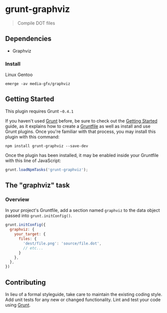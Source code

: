 # grunt-graphviz

> Compile DOT files

## Dependencies

* Graphviz

### Install

Linux Gentoo
```shell
emerge -av media-gfx/graphviz
```

## Getting Started
This plugin requires Grunt `~0.4.1`

If you haven't used [Grunt](http://gruntjs.com/) before, be sure to check out the [Getting Started](http://gruntjs.com/getting-started) guide, as it explains how to create a [Gruntfile](http://gruntjs.com/sample-gruntfile) as well as install and use Grunt plugins. Once you're familiar with that process, you may install this plugin with this command:

```shell
npm install grunt-graphviz --save-dev
```

Once the plugin has been installed, it may be enabled inside your Gruntfile with this line of JavaScript:

```js
grunt.loadNpmTasks('grunt-graphviz');
```

## The "graphviz" task

### Overview
In your project's Gruntfile, add a section named `graphviz` to the data object passed into `grunt.initConfig()`.

```js
grunt.initConfig({
  graphviz: {
    your_target: {
      files: {
        'dest/file.png': 'source/file.dot',
        // etc...
      }
    },
  },
})
```

## Contributing
In lieu of a formal styleguide, take care to maintain the existing coding style. Add unit tests for any new or changed functionality. Lint and test your code using [Grunt](http://gruntjs.com/).
